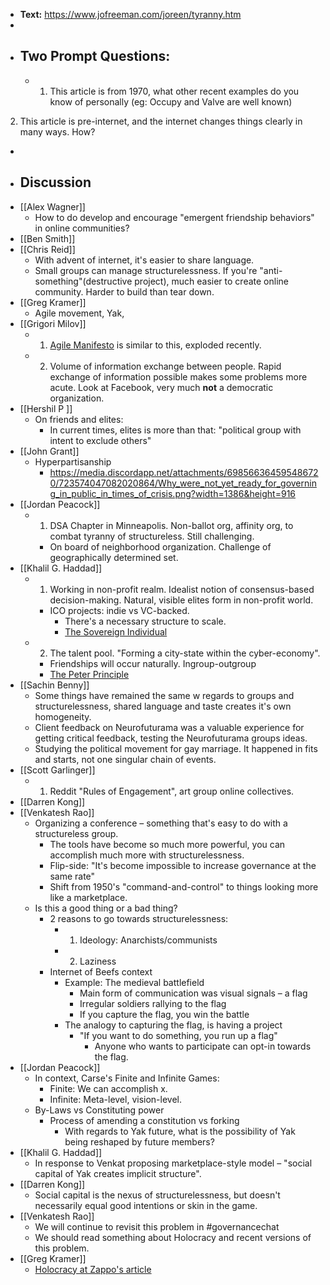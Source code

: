 - **Text:** https://www.jofreeman.com/joreen/tyranny.htm
- 
- ## **Two Prompt Questions:**
    - 1. This article is from 1970, what other recent examples do you know of personally (eg: Occupy and Valve are well known)

2. This article is pre-internet, and the internet changes things clearly in many ways. How?
- 
- ## **Discussion**
- [[Alex Wagner]]
    - How to do develop and encourage "emergent friendship behaviors" in online communities?
- [[Ben Smith]]
- [[Chris Reid]]
    - With advent of internet, it's easier to share language.
    - Small groups can manage structurelessness. If you're "anti-something"(destructive project), much easier to create online community. Harder to build than tear down.
- [[Greg Kramer]]
    - Agile movement, Yak,
- [[Grigori Milov]]
    - 1. [Agile Manifesto](https://www.scrumalliance.org/resources/agile-manifesto) is similar to this, exploded recently.
    - 2. Volume of information exchange between people. Rapid exchange of information possible makes some problems more acute. Look at Facebook, very much __not__ a democratic organization.
- [[Hershil P ]]
    - On friends and elites:
        - In current times, elites is more than that: "political group with intent to exclude others"
- [[John Grant]]
    - Hyperpartisanship
        - https://media.discordapp.net/attachments/698566364595486720/723574047082020864/Why_were_not_yet_ready_for_governing_in_public_in_times_of_crisis.png?width=1386&height=916
- [[Jordan Peacock]]
    - 1. DSA Chapter in Minneapolis. Non-ballot org, affinity org, to combat tyranny of structureless. Still challenging.
        -  On board of neighborhood organization. Challenge of geographically determined set. 
- [[Khalil G. Haddad]]
    - 1. Working in non-profit realm. Idealist notion of consensus-based decision-making. Natural, visible elites form in non-profit world.
        - ICO projects: indie vs VC-backed.
            - There's a necessary structure to scale.
            - [The Sovereign Individual](https://www.amazon.com/Sovereign-Individual-Mastering-Transition-Information/dp/0684832720)
    - 2. The talent pool. "Forming a city-state within the cyber-economy".
        - Friendships will occur naturally. Ingroup-outgroup
        - [The Peter Principle](https://en.wikipedia.org/wiki/Peter_principle)
- [[Sachin Benny]]
    - Some things have remained the same w regards to groups and structurelessness, shared language and taste creates it's own homogeneity.
    - Client feedback on Neurofuturama was a valuable experience for getting critical feedback, testing the Neurofuturama groups ideas.
    - Studying the political movement for gay marriage. It happened in fits and starts, not one singular chain of events.
- [[Scott Garlinger]]
    - 1. Reddit "Rules of Engagement", art group online collectives. 
- [[Darren Kong]] 
- [[Venkatesh Rao]]
    - Organizing a conference – something that's easy to do with a structureless group.
        - The tools have become so much more powerful, you can accomplish much more with structurelessness.
        - Flip-side: "It's become impossible to increase governance at the same rate"
        - Shift from 1950's "command-and-control" to things looking more like a marketplace.
    - Is this a good thing or a bad thing?
        - 2 reasons to go towards structurelessness:
            - 1. Ideology: Anarchists/communists
            - 2. Laziness
        - Internet of Beefs context
            - Example: The medieval battlefield 
                - Main form of communication was visual signals – a flag
                - Irregular soldiers rallying to the flag
                - If you capture the flag, you win the battle
            - The analogy to capturing the flag, is having a project
                - "If you want to do something, you run up a flag"
                    - Anyone who wants to participate can opt-in towards the flag.
- [[Jordan Peacock]]
    - In context, Carse's Finite and Infinite Games:
        - Finite: We can accomplish x.
        - Infinite: Meta-level, vision-level.
    - By-Laws vs Constituting power
        - Process of amending a constitution vs forking
            - With regards to Yak future, what is the possibility of Yak being reshaped by future members?
- [[Khalil G. Haddad]]
    - In response to Venkat proposing marketplace-style model – "social capital of Yak creates implicit structure".
- [[Darren Kong]]
    - Social capital is the nexus of structurelessness, but doesn't necessarily equal good intentions or skin in the game.
- [[Venkatesh Rao]]
    - We will continue to revisit this problem in #governancechat
    - We should read something about Holocracy and recent versions of this problem.
- [[Greg Kramer]]
    - [Holocracy at Zappo's article](https://bit.ly/30WLlwz)
